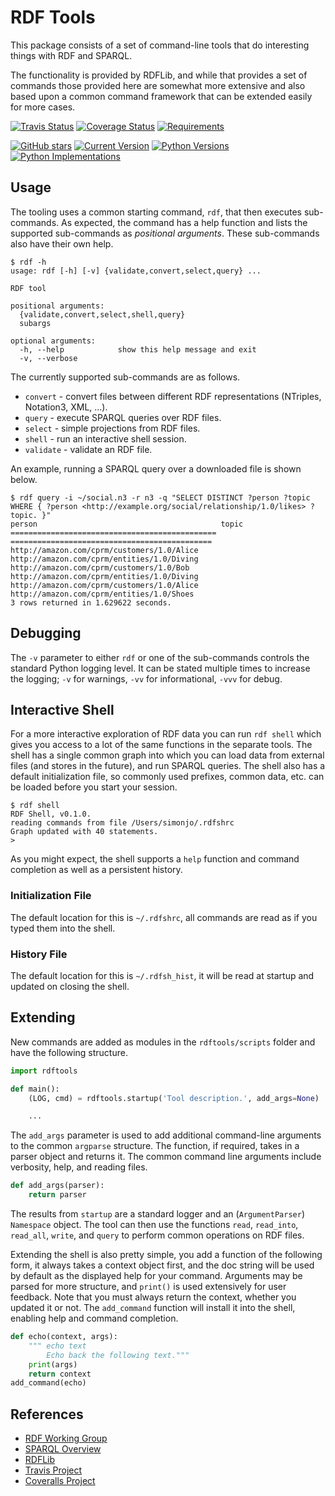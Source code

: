 # RDF Tools

This package consists of a set of command-line tools that do interesting things with RDF and SPARQL.

The functionality is provided by RDFLib, and while that provides a set of commands those provided here are somewhat more extensive and also based upon a common command framework that can be extended easily for more cases.

[![Travis Status](https://travis-ci.org/johnstonskj/rdftools.svg?branch=master)](https://travis-ci.org/johnstonskj/rdftools)
[![Coverage Status](https://coveralls.io/repos/github/johnstonskj/rdftools/badge.svg?branch=master)](https://coveralls.io/github/johnstonskj/rdftools?branch=master)
[![Requirements](https://requires.io/github/johnstonskj/rdftools/requirements.svg?branch=master)](https://requires.io/github/johnstonskj/rdftools/requirements/?branch=master)
<!--
[![Doc Status](https://readthedocs.org/projects/rdftools/badge/?style=flat)](https://readthedocs.org/projects/rdftools)
-->
[![GitHub stars](https://img.shields.io/github/stars/johnstonskj/rdftools.svg)](https://github.com/johnstonskj/rdftools/stargazers)
[![Current Version](https://img.shields.io/pypi/v/rdftools.svg)](https://pypi.python.org/pypi/rdftools)
[![Python Versions](https://img.shields.io/pypi/pyversions/rdftools.svg)](https://pypi.python.org/pypi/rdftools)
[![Python Implementations](https://img.shields.io/pypi/implementation/rdftools.svg)](https://pypi.python.org/pypi/tdftools)

## Usage

The tooling uses a common starting command, `rdf`, that then executes sub-commands. As expected, the command has a help function and lists the supported sub-commands as _positional arguments_. These sub-commands also have their own help.

```
$ rdf -h
usage: rdf [-h] [-v] {validate,convert,select,query} ...

RDF tool

positional arguments:
  {validate,convert,select,shell,query}
  subargs

optional arguments:
  -h, --help            show this help message and exit
  -v, --verbose
```

The currently supported sub-commands are as follows.

* `convert` - convert files between different RDF representations (NTriples, Notation3, XML, ...).
* `query` - execute SPARQL queries over RDF files.
* `select` - simple projections from RDF files.
* `shell` - run an interactive shell session.
* `validate` - validate an RDF file.

An example, running a SPARQL query over a downloaded file is shown below.

```
$ rdf query -i ~/social.n3 -r n3 -q "SELECT DISTINCT ?person ?topic WHERE { ?person <http://example.org/social/relationship/1.0/likes> ?topic. }"
person                                         topic
============================================== =============================================
http://amazon.com/cprm/customers/1.0/Alice     http://amazon.com/cprm/entities/1.0/Diving
http://amazon.com/cprm/customers/1.0/Bob       http://amazon.com/cprm/entities/1.0/Diving
http://amazon.com/cprm/customers/1.0/Alice     http://amazon.com/cprm/entities/1.0/Shoes
3 rows returned in 1.629622 seconds.
```

## Debugging

The `-v` parameter to either `rdf` or one of the sub-commands controls the standard Python logging level. It can be stated multiple times to increase the logging; `-v` for warnings, `-vv` for informational, `-vvv` for debug.

## Interactive Shell

For a more interactive exploration of RDF data you can run `rdf shell` which gives you access to a lot of the same functions in the separate tools. The shell has a single common graph into which you can load data from external files (and stores in the future), and run SPARQL queries. The shell also has a default initialization file, so commonly used prefixes, common data, etc. can be loaded before you start your session.

```
$ rdf shell
RDF Shell, v0.1.0.
reading commands from file /Users/simonjo/.rdfshrc
Graph updated with 40 statements.
>
```

As you might expect, the shell supports a `help` function and command completion as well as a persistent history.

### Initialization File

The default location for this is `~/.rdfshrc`, all commands are read as if you typed them into the shell.

### History File

The default location for this is `~/.rdfsh_hist`, it will be read at startup and updated on closing the shell.

## Extending

New commands are added as modules in the `rdftools/scripts` folder and have the following structure.

```python
import rdftools

def main():
    (LOG, cmd) = rdftools.startup('Tool description.', add_args=None)

    ...
```

The `add_args` parameter is used to add additional command-line arguments to the common `argparse` structure. The function, if required, takes in a parser object and returns it. The common command line arguments include verbosity, help, and reading files.

```python
def add_args(parser):
    return parser

```

The results from `startup` are a standard logger and an (`ArgumentParser`) `Namespace` object. The tool can then use the functions `read`, `read_into`, `read_all`, `write`, and `query` to perform common operations on RDF files.

Extending the shell is also pretty simple, you add a function of the following form, it always takes a context object first, and the doc string will be used by default as the displayed help for your command. Arguments may be parsed for more structure, and `print()` is used extensively for user feedback. Note that you must always return the context, whether you updated it or not. The `add_command` function will install it into the shell, enabling help and command completion.

```python
def echo(context, args):
    """ echo text
        Echo back the following text."""
    print(args)
    return context
add_command(echo)
```

## References

* [RDF Working Group](https://www.w3.org/2011/rdf-wg/wiki/Main_Page)
* [SPARQL Overview](https://www.w3.org/TR/sparql11-overview/)
* [RDFLib](https://github.com/RDFLib/rdflib)
* [Travis Project](https://travis-ci.org/johnstonskj/rdftools)
* [Coveralls Project](https://coveralls.io/github/johnstonskj/rdftools)
